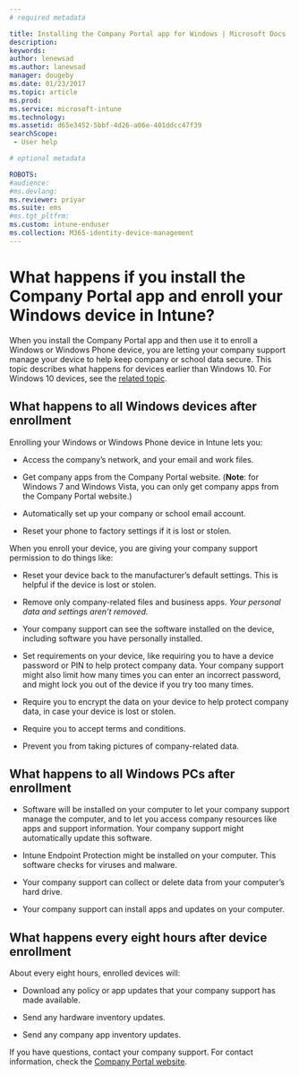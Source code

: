 ```yaml
---
# required metadata

title: Installing the Company Portal app for Windows | Microsoft Docs
description:
keywords:
author: lenewsad
ms.author: lanewsad
manager: dougeby
ms.date: 01/23/2017
ms.topic: article
ms.prod:
ms.service: microsoft-intune
ms.technology:
ms.assetid: d65e3452-5bbf-4d26-a06e-401ddcc47f39
searchScope:
 - User help

# optional metadata

ROBOTS:  
#audience:
#ms.devlang:
ms.reviewer: priyar
ms.suite: ems
#ms.tgt_pltfrm:
ms.custom: intune-enduser
ms.collection: M365-identity-device-management
---
```



# What happens if you install the Company Portal app and enroll your Windows device in Intune?

When you install the Company Portal app and then use it to enroll a Windows or Windows Phone device, you are letting your company support manage your device to help keep company or school data secure. This topic describes what happens for devices earlier than Windows 10. For Windows 10 devices, see the [related topic](about-cp-app-for-windows-10.md).  

## What happens to all Windows devices after enrollment
Enrolling your Windows or Windows Phone device in Intune lets you:

-   Access the company’s network, and your email and work files.

-   Get company apps from the Company Portal website. (__Note__: for Windows 7 and Windows Vista, you can only get company apps from the Company Portal website.)

-   Automatically set up your company or school email account.

-   Reset your phone to factory settings if it is lost or stolen.

When you enroll your device, you are giving your company support permission to do things like:

-   Reset your device back to the manufacturer’s default settings. This is helpful if the device is lost or stolen.

-   Remove only company-related files and business apps. *Your personal data and settings aren’t removed.*

-   Your company support can see the software installed on the device, including software you have personally installed.

-   Set requirements on your device, like requiring you to have a device password or PIN to help protect company data. Your company support might also limit how many times you can enter an incorrect password, and might lock you out of the device if you try too many times.

-   Require you to encrypt the data on your device to help protect company data, in case your device is lost or stolen.

-   Require you to accept terms and conditions.

-   Prevent you from taking pictures of company-related data.

## What happens to all Windows PCs after enrollment

-  Software will be installed on your computer to let your company support manage the computer, and to let you access company resources like apps and support information. Your company support might automatically update this software.

-  Intune Endpoint Protection might be installed on your computer. This software checks for viruses and malware.

-  Your company support can collect or delete data from your computer’s hard drive.

-  Your company support can install apps and updates on your computer.

## What happens every eight hours after device enrollment

About every eight hours, enrolled devices will:

-   Download any policy or app updates that your company support has made available.

-   Send any hardware inventory updates.

-   Send any company app inventory updates.

If you have questions, contact your company support. For contact information, check the [Company Portal website](https://go.microsoft.com/fwlink/?linkid=2010980).
